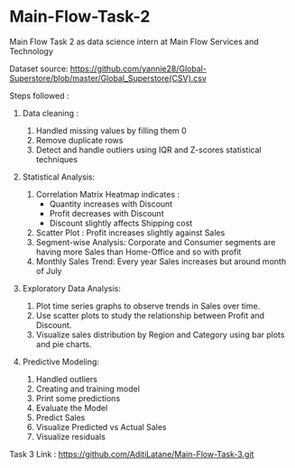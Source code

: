 # Main-Flow-Task-2
Main Flow Task 2 as data science intern at Main Flow Services and Technology

Dataset source: https://github.com/yannie28/Global-Superstore/blob/master/Global_Superstore(CSV).csv


Steps followed : 

1) Data cleaning :

    1. Handled missing values by filling them 0
    2. Remove duplicate rows
    3. Detect and handle outliers using IQR and Z-scores statistical techniques 


2) Statistical Analysis:
    
    1. Correlation Matrix Heatmap indicates :
        - Quantity increases with Discount
        - Profit decreases with Discount 
        - Discount slightly affects Shipping cost
    2. Scatter Plot :
        Profit increases slightly against Sales
    3. Segment-wise Analysis:
        Corporate and Consumer segments are having more Sales than Home-Office and so with profit
    4. Monthly Sales Trend:
        Every year Sales increases but around month of July
        

3) Exploratory Data Analysis:
   
   1. Plot time series graphs to observe trends in Sales over time.
   2. Use scatter plots to study the relationship between Profit and Discount.
   3.  Visualize sales distribution by Region and Category using bar plots and pie charts.



4) Predictive Modeling:
   
    1. Handled outliers
    2. Creating and training model
    3. Print some predictions
    4. Evaluate the Model
    5. Predict Sales
    6. Visualize Predicted vs Actual Sales
    7. Visualize residuals
      
Task 3 Link : https://github.com/AditiLatane/Main-Flow-Task-3.git
